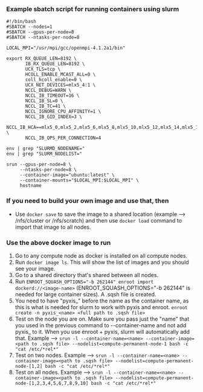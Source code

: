 ### Example sbatch script for running containers using slurm

```
#!/bin/bash
#SBATCH --nodes=1
#SBATCH --gpus-per-node=8
#SBATCH --ntasks-per-node=8

LOCAL_MPI="/usr/mpi/gcc/openmpi-4.1.2a1/bin"

export RX_QUEUE_LEN=8192 \
       IB_RX_QUEUE_LEN=8192 \
       UCX_TLS=tcp \
       HCOLL_ENABLE_MCAST_ALL=0 \
       coll_hcoll_enable=0 \
       UCX_NET_DEVICES=mlx5_4:1 \
       NCCL_DEBUG=WARN \
       NCCL_IB_TIMEOUT=16 \
       NCCL_IB_SL=0 \
       NCCL_IB_TC=41 \
       NCCL_IGNORE_CPU_AFFINITY=1 \
       NCCL_IB_GID_INDEX=3 \
       NCCL_IB_HCA==mlx5_0,mlx5_2,mlx5_6,mlx5_8,mlx5_10,mlx5_12,mlx5_14,mlx5_16,mlx5_1,mlx5_3,mlx5_7,mlx5_9,mlx5_11,mlx5_13,mlx5_15,mlx5_17 \
       NCCL_IB_QPS_PER_CONNECTION=4

env | grep "SLURMD_NODENAME="
env | grep "SLURM_NODELIST="

srun --gpus-per-node=8 \
     --ntasks-per-node=8 \
     --container-image="ubuntu:latest" \
     --container-mounts="$LOCAL_MPI:$LOCAL_MPI" \
     hostname
```

### If you need to build your own image and use that, then

* Use ```docker save``` to save the image to a shared location (example --> /nfs/cluster or /nfs/scratch) and then use ```docker load``` command to import that image to all nodes.

### Use the above docker image to run
1. Go to any compute node as docker is installed on all compute nodes.
2. Run ```docker image ls```. This will show the list of images and you should see your image.
3. Go to a shared directory that's shared between all nodes.
4. Run ```ENROOT_SQUASH_OPTIONS="-b 262144" enroot import dockerd://<image-name>``` (ENROOT_SQUASH_OPTIONS="-b 262144" is needed for large container sizes). A .sqsh file is created.
5. You need to have "pyxis_" before the name as the container name, as this is what is needed for slurm to work with pyxis and enroot.
```enroot create -n pyxis_<name> <full path to .sqsh file>```
6. Test on the node you are on. Make sure you pass just the "name" that you used in the previous command to --container-name and not add pyxis_ to it. When you use enroot + pyxis, slurm will automatically add that. 
Example --> ```srun -l --container-name=<name> --container-image=<path to .sqsh file> --nodelist=compute-permanent-node-1 bash -c "cat /etc/*rel*"```
7. Test on two nodes. 
Example --> ```srun -l --container-name=<name> --container-image=<path to .sqsh file> --nodelist=compute-permanent-node-[1,2] bash -c "cat /etc/*rel*"```
8. Test on all nodes. 
Example --> ```srun -l --container-name=<name> --container-image=<path to .sqsh file> --nodelist=compute-permanent-node-[1,2,3,4,5,6,7,8,9,10] bash -c "cat /etc/*rel*"```

